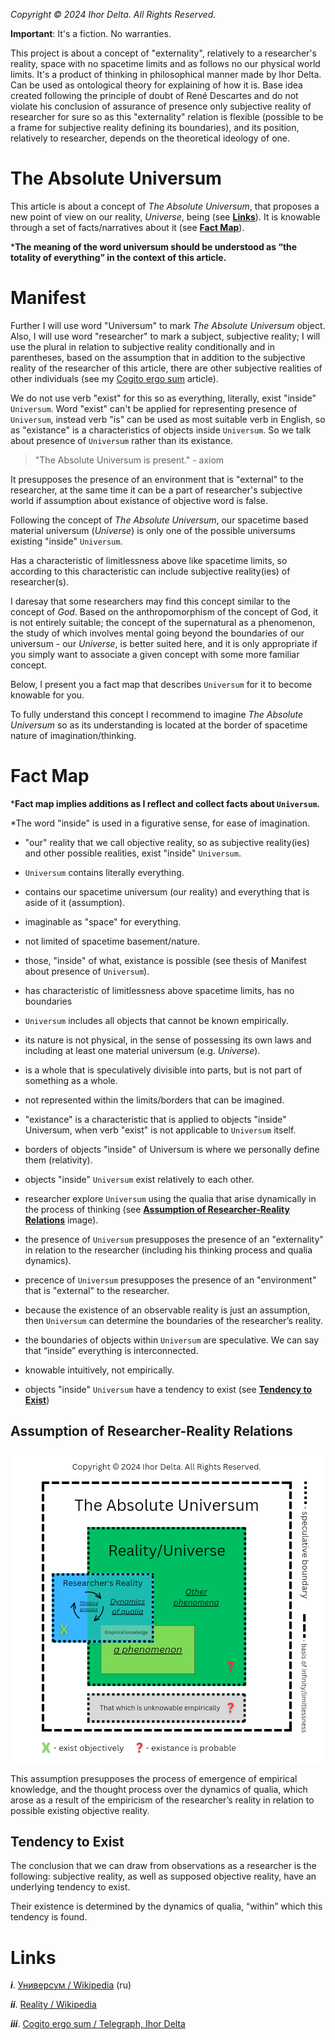 _Copyright © 2024 Ihor Delta. All Rights Reserved._

**Important**: It's a fiction. No warranties. 

This project is about a concept of "externality", relatively to a researcher's reality, space with no spacetime limits and as follows no our physical world limits. It's a product of thinking in philosophical manner made by Ihor Delta. Can be used as ontological theory for explaining of how it is. Base idea created following the principle of doubt of René Descartes and do not violate his conclusion of assurance of presence only subjective reality of researcher for sure so as this "externality" relation is flexible (possible to be a frame for subjective reality defining its boundaries), and its position, relatively to researcher, depends on the theoretical ideology of one.

# The Absolute Universum

This article is about a concept of _The Absolute Universum_, that proposes a new point of view on our reality, _Universe_, being (see **[Links](#links)**). It is knowable through a set of facts/narratives about it (see **[Fact Map](#fact-map)**).

***The meaning of the word universum should be understood as “the totality of everything” in the context of this article.**

# Manifest

Further I will use word "Universum" to mark _The Absolute Universum_ object. Also, I will use word "researcher" to mark a subject, subjective reality; I will use the plural in relation to subjective reality conditionally and in parentheses, based on the assumption that in addition to the subjective reality of the researcher of this article, there are other subjective realities of other individuals (see my [Cogito ergo sum](https://telegra.ph/Cogito-ergo-sum-05-17) article).

We do not use verb "exist" for this so as everything, literally, exist "inside" ``Universum``. Word "exist" can't be applied for representing presence of ``Universum``, instead verb "is" can be used as most suitable verb in English, so as "existance" is a characteristics of objects inside ``Universum``. So we talk about presence of ``Universum`` rather than its existance.

> "The Absolute Universum is present." - axiom

It presupposes the presence of an environment that is "external" to the researcher, at the same time it can be a part of researcher's subjective world if assumption about existance of objective word is false. 

Following the concept of _The Absolute Universum_, our spacetime based material universum (_Universe_) is only one of the possible universums existing "inside" ``Universum``.

Has a characteristic of limitlessness above like spacetime limits, so according to this characteristic can include subjective reality(ies) of researcher(s).

I daresay that some researchers may find this concept similar to the concept of _God_.  Based on the anthropomorphism of the concept of God, it is not entirely suitable; the concept of the supernatural as a phenomenon, the study of which involves mental going beyond the boundaries of our universum - our _Universe_, is better suited here, and it is only appropriate if you simply want to associate a given concept with some more familiar concept.

Below, I present you a fact map that describes ``Universum`` for it to become knowable for you.

To fully understand this concept I recommend to imagine _The Absolute Universum_ so as its understanding is located at the border of spacetime nature of imagination/thinking.

# Fact Map

***Fact map implies additions as I reflect and collect facts about ``Universum``.**

*The word "inside" is used in a figurative sense, for ease of imagination.

- "our" reality that we call objective reality, so as subjective reality(ies) and other possible realities, exist "inside" ``Universum``. 

- ``Universum`` contains literally everything.

- contains our spacetime universum (our reality) and everything that is aside of it (assumption).

- imaginable as "space" for everything. 

- not limited of spacetime basement/nature. 

- those, "inside" of what, existance is possible (see thesis of Manifest about presence of ``Universum``).

- has characteristic of limitlessness above spacetime limits, has no boundaries 

- ``Universum`` includes all objects that cannot be known empirically. 

- its nature is not physical, in the sense of possessing its own laws and including at least one material universum (e.g. _Universe_). 

- is a whole that is speculatively divisible into parts, but is not part of something as a whole. 

- not represented within the limits/borders that can be imagined.

- "existance" is a characteristic that is applied to objects "inside" Universum, when verb "exist" is not applicable to ``Universum`` itself.

- borders of objects "inside" of Universum is where we personally define them (relativity). 

- objects "inside" ``Universum`` exist relatively to each other.

- researcher explore ``Universum`` using the qualia that arise dynamically in the process of thinking (see **[Assumption of Researcher-Reality Relations](#assumption-of-researcher-reality-relations)** image).

- the presence of ``Universum`` presupposes the presence of an "externality" in relation to the researcher (including his thinking process and qualia dynamics).

- precence of ``Universum`` presupposes the presence of an "environment" that is "external" to the researcher.

- because  the existence of an observable reality is just an assumption, then ``Universum`` can determine the boundaries of the researcher’s reality.

- the boundaries of objects within ``Universum`` are speculative.  We can say that “inside” everything is interconnected.

- knowable intuitively, not empirically.

- objects "inside" ``Universum`` have a tendency to exist (see **[Tendency to Exist](#tendency-to-exist)**)

## Assumption of Researcher-Reality Relations

![Assumption of Researcher-Reality Relations image](assumption-of-researcher-reality-relations.png)

This assumption presupposes the process of emergence of empirical knowledge, and the thought process over the dynamics of qualia, which arose as a result of the empiricism of the researcher’s reality in relation to possible existing objective reality.

## Tendency to Exist

The conclusion that we can draw from observations as a researcher is the following: subjective reality, as well as supposed objective reality, have an underlying tendency to exist.

Their existence is determined by the dynamics of qualia, “within” which this tendency is found.

# Links
**_i_**. [Универсум / Wikipedia](https://ru.m.wikipedia.org/wiki/%D0%A3%D0%BD%D0%B8%D0%B2%D0%B5%D1%80%D1%81%D1%83%D0%BC) (ru)

**_ii_**. [Reality / Wikipedia](https://en.m.wikipedia.org/wiki/Reality)

**_iii_**. [Cogito ergo sum / Telegraph, Ihor Delta](https://telegra.ph/Cogito-ergo-sum-05-17)

